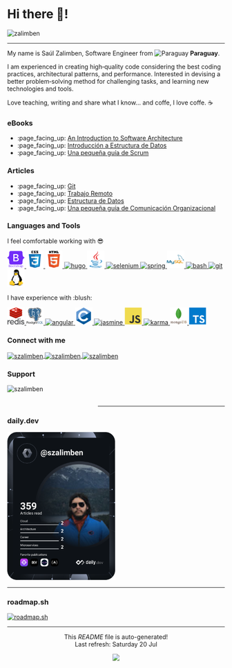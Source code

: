 <h1> Hi there 👋! </h1>

<p align="left"> <img src="https://komarev.com/ghpvc/?username=zalimben&label=Profile%20views&color=0e75b6&style=flat" alt="zalimben" /> </p>

------------

My name is Saúl Zalimben, Software Engineer from <img src="https://cdn-icons-png.flaticon.com/512/197/197376.png" width="13" alt="Paraguay"/> <b>Paraguay</b>.

I am experienced in creating high‐quality code considering the best coding practices, architectural patterns, and performance.
Interested in devising a better problem‐solving method for challenging tasks, and learning new technologies and tools.

Love teaching, writing and share what I know… and coffe, I love coffe. :coffee:

<h3 align="left"> eBooks </h3>
<ul>
    <li>
        :page_facing_up: <a href="https://leanpub.com/an-introduction-to-software-architecture" target="_blank"> 
        An Introduction to Software Architecture
        </a>
    </li>
    <li>
        :page_facing_up: <a href="https://leanpub.com/introduccion-estructura-de-datos-v2" target="_blank"> 
        Introducción a Estructura de Datos
        </a>
    </li>
    <li>
        :page_facing_up: <a href="https://leanpub.com/una-pequena-guia-de-scrum" 
        target="_blank"> 
        Una pequeña guía de Scrum
        </a>
    </li>
</ul>

<h3 align="left"> Articles </h3>
<ul>
    <li>
        :page_facing_up: <a href="https://dev.to/szalimben/series/16361"
        target="_blank"> 
        Git
        </a>
    </li>
    <li>
        :page_facing_up: <a href="https://dev.to/szalimben/series/15306"
        target="_blank"> 
        Trabajo Remoto
        </a>
    </li>
    <li>
        :page_facing_up: <a href="https://dev.to/szalimben/series/16826" target="_blank"> 
        Estructura de Datos
        </a>
    </li>
    <li>
        :page_facing_up: <a href="https://www.researchgate.net/publication/354325581_Una_pequena_guia_de_Comunicacion_Organizacional" target="_blank"> 
        Una pequeña guía de Comunicación Organizacional
        </a>
    </li>
</ul>

<h3 align="left">Languages and Tools</h3>

I feel comfortable working with :sunglasses:
<p align="left"> 
    <a href="https://getbootstrap.com" target="_blank" rel="noreferrer"> <img src="https://raw.githubusercontent.com/devicons/devicon/master/icons/bootstrap/bootstrap-plain-wordmark.svg" alt="bootstrap" width="40" height="40"/> </a> 
    <a href="https://www.w3schools.com/css/" target="_blank" rel="noreferrer"> <img src="https://raw.githubusercontent.com/devicons/devicon/master/icons/css3/css3-original-wordmark.svg" alt="css3" width="40" height="40"/> </a> 
    <a href="https://www.w3.org/html/" target="_blank" rel="noreferrer"> <img src="https://raw.githubusercontent.com/devicons/devicon/master/icons/html5/html5-original-wordmark.svg" alt="html5" width="40" height="40"/> </a> 
    <a href="https://gohugo.io/" target="_blank" rel="noreferrer"> <img src="https://api.iconify.design/logos-hugo.svg" alt="hugo" width="40" height="40"/> </a> 
    <a href="https://www.java.com" target="_blank" rel="noreferrer"> <img src="https://raw.githubusercontent.com/devicons/devicon/master/icons/java/java-original.svg" alt="java" width="40" height="40"/> </a> 
    <a href="https://www.selenium.dev" target="_blank" rel="noreferrer"> <img src="https://raw.githubusercontent.com/detain/svg-logos/780f25886640cef088af994181646db2f6b1a3f8/svg/selenium-logo.svg" alt="selenium" width="40" height="40"/> </a> 
    <a href="https://spring.io/" target="_blank" rel="noreferrer"> <img src="https://www.vectorlogo.zone/logos/springio/springio-icon.svg" alt="spring" width="40" height="40"/> </a> 
    <a href="https://www.mysql.com/" target="_blank" rel="noreferrer"> <img src="https://raw.githubusercontent.com/devicons/devicon/master/icons/mysql/mysql-original-wordmark.svg" alt="mysql" width="40" height="40"/> </a> 
    <a href="https://www.gnu.org/software/bash/" target="_blank" rel="noreferrer"> <img src="https://www.vectorlogo.zone/logos/gnu_bash/gnu_bash-icon.svg" alt="bash" width="40" height="40"/> </a>
    <a href="https://git-scm.com/" target="_blank" rel="noreferrer"> <img src="https://www.vectorlogo.zone/logos/git-scm/git-scm-icon.svg" alt="git" width="40" height="40"/> </a>
    <a href="https://www.linux.org/" target="_blank" rel="noreferrer"> <img src="https://raw.githubusercontent.com/devicons/devicon/master/icons/linux/linux-original.svg" alt="linux" width="40" height="40"/> </a> 
</p>
    I have experience with :blush:
<p align="left"> 
    <a href="https://redis.io" target="_blank" rel="noreferrer"> <img src="https://raw.githubusercontent.com/devicons/devicon/master/icons/redis/redis-original-wordmark.svg" alt="redis" width="40" height="40"/> </a> 
    <a href="https://www.postgresql.org" target="_blank" rel="noreferrer"> <img src="https://raw.githubusercontent.com/devicons/devicon/master/icons/postgresql/postgresql-original-wordmark.svg" alt="postgresql" width="40" height="40"/> </a> 
    <a href="https://angular.io" target="_blank" rel="noreferrer"> <img src="https://angular.io/assets/images/logos/angular/angular.svg" alt="angular" width="40" height="40"/> </a> 
    <a href="https://www.cprogramming.com/" target="_blank" rel="noreferrer"> <img src="https://raw.githubusercontent.com/devicons/devicon/master/icons/c/c-original.svg" alt="c" width="40" height="40"/> </a> 
    <a href="https://jasmine.github.io/" target="_blank" rel="noreferrer"> <img src="https://www.vectorlogo.zone/logos/jasmine/jasmine-icon.svg" alt="jasmine" width="40" height="40"/> </a> 
    <a href="https://developer.mozilla.org/en-US/docs/Web/JavaScript" target="_blank" rel="noreferrer"> <img src="https://raw.githubusercontent.com/devicons/devicon/master/icons/javascript/javascript-original.svg" alt="javascript" width="40" height="40"/> </a> 
    <a href="https://karma-runner.github.io/latest/index.html" target="_blank" rel="noreferrer"> <img src="https://raw.githubusercontent.com/detain/svg-logos/780f25886640cef088af994181646db2f6b1a3f8/svg/karma.svg" alt="karma" width="40" height="40"/> </a> 
    <a href="https://www.mongodb.com/" target="_blank" rel="noreferrer"> <img src="https://raw.githubusercontent.com/devicons/devicon/master/icons/mongodb/mongodb-original-wordmark.svg" alt="mongodb" width="40" height="40"/> </a> 
    <a href="https://www.typescriptlang.org/" target="_blank" rel="noreferrer"> <img src="https://raw.githubusercontent.com/devicons/devicon/master/icons/typescript/typescript-original.svg" alt="typescript" width="40" height="40"/> </a> 
</p>

<h3 align="left">Connect with me</h3>
<p align="left">
    <a href="https://dev.to/szalimben" target="_blank"><img align="center" src="https://raw.githubusercontent.com/rahuldkjain/github-profile-readme-generator/master/src/images/icons/Social/devto.svg" alt="szalimben" height="30" width="40" />
    </a>
    <a href="https://twitter.com/szalimben" target="_blank"><img align="center" src="https://raw.githubusercontent.com/rahuldkjain/github-profile-readme-generator/master/src/images/icons/Social/twitter.svg" alt="szalimben" height="30" width="40" />
    </a>
    <a href="https://linkedin.com/in/szalimben" target="_blank"><img align="center" src="https://raw.githubusercontent.com/rahuldkjain/github-profile-readme-generator/master/src/images/icons/Social/linked-in-alt.svg" alt="szalimben" height="30" width="40" />
    </a>
</p>

<h3 align="left">Support</h3>
<p>
    <a href="https://www.buymeacoffee.com/szalimben" target="_blank" > 
        <img align="left" src="https://cdn.buymeacoffee.com/buttons/v2/default-yellow.png" height="50" width="210" alt="szalimben" />
    </a>
</p>
<br>
<br>


------------

<h3 align="left">daily.dev</h3>

<div>
    <a href="https://app.daily.dev/szalimben">
        <img src="https://github.com/zalimben/zalimben/blob/main/devcard.svg" width="250" alt="Zalimben's Dev Card"/>
    </a>
</div>

------------

<h3 align="left">roadmap.sh</h3>

<div>
    <a href="https://roadmap.sh"><img src="https://api.roadmap.sh/v1-badge/tall/64b98c4f8a29ad56fa9c596f?variant=dark" alt="roadmap.sh"/></a>
</div>

------------

<p align="center">This <i>README</i> file is auto-generated</b>!
<br>Last refresh: Saturday 20 Jul<br>

<p align="center">
    <img src="https://github.com/Zalimben/Zalimben/workflows/README%20build/badge.svg" /> 
</p>